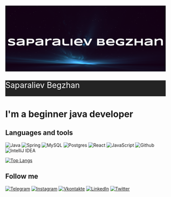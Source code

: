 [![Header](https://github.com/spvb17/spvb17/blob/main/assets/wallhaven-4ow5p0.png)](https://t.me/spvb17)
<div style="background-color: #242424; height: 50px">
    <p style="color: white; font-size: 25px">Saparaliev Begzhan
</div>

# I'm a beginner java developer

## Languages and tools

![Java](https://img.shields.io/badge/-Java-090909?style=for-the-badge&logo=java)
![Spring](https://img.shields.io/badge/-Spring-090909?style=for-the-badge&logo=spring)
![MySQL](https://img.shields.io/badge/mysql-090909?style=for-the-badge&logo=mysql&logoColor=white)
![Postgres](https://img.shields.io/badge/postgres-090909?style=for-the-badge&logo=postgresql&logoColor=white)
![React](https://img.shields.io/badge/react-090909?style=for-the-badge&logo=react&logoColor=%2361DAFB)
![JavaScript](https://img.shields.io/badge/Javascript-090909?style=for-the-badge&logo=javascript&logoColor=%2361DAFB)
![Github](https://img.shields.io/badge/Github-090909?style=for-the-badge&logo=github&logoColor=white)
![IntelliJ IDEA](https://img.shields.io/badge/IntelliJIDEA-090909?style=for-the-badge&logo=intellij-idea&logoColor=white)

[![Top Langs](https://github-readme-stats.vercel.app/api/top-langs/?username=spvb17&langs_count=8)](https://github.com/anuraghazra/github-readme-stats)
## Follow me
[![Telegram](https://img.shields.io/badge/-Telegram-090909?style=for-the-badge&logo=telegram)](https://t.me/spvb17)
[![Instagram](https://img.shields.io/badge/-Instagram-090909?style=for-the-badge&logo=instagram)](https://www.instagram.com/spvb17/)
[![Vkontakte](https://img.shields.io/badge/-Vkontakte-090909?style=for-the-badge&logo=Vk)](https://vk.com/saparalievb17/)
[![LinkedIn](https://img.shields.io/badge/-Linkedin-090909?style=for-the-badge&logo=linkedin)](https://www.linkedin.com/in/bekzhan-saparaliev-94737a252/)
[![Twitter](https://img.shields.io/badge/-Twitter-090909?style=for-the-badge&logo=twitter)](https://twitter.com/saparalievb17)
